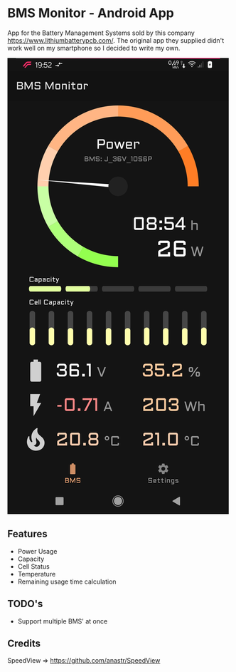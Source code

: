 # BMS Monitor - Android App

App for the Battery Management Systems sold by this company https://www.lithiumbatterypcb.com/. The original app they supplied didn't work well on my smartphone so I decided to write my own.

![AppPicture](https://github.com/Jnnshschl/AndroidBMSApp/raw/main/images/main-ui.jpg)

## Features

* Power Usage
* Capacity
* Cell Status
* Temperature
* Remaining usage time calculation

## TODO's

* Support multiple BMS' at once

## Credits

SpeedView => https://github.com/anastr/SpeedView
